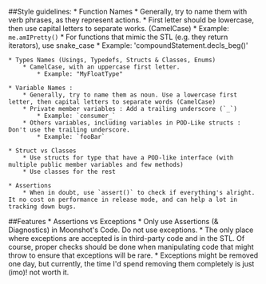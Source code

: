 ##Style guidelines:
	* Function Names
		* Generally, try to name them with verb phrases, as they represent actions.
		* First letter should be lowercase, then use capital letters to separate works. (CamelCase) 
			* Example: `me.amIPretty()`
		* For functions that mimic the STL (e.g. they return iterators), use snake_case
			* Example: 'compoundStatement.decls_beg()'

	* Types Names (Usings, Typedefs, Structs & Classes, Enums)
		* CamelCase, with an uppercase first letter.
			* Example: "MyFloatType"

	* Variable Names :
		* Generally, try to name them as noun. Use a lowercase first letter, then capital letters to separate words (CamelCase)
		* Private member variables : Add a trailing underscore (`_`)
			* Example: `consumer_`
		* Others variables, including variables in POD-Like structs : Don't use the trailing underscore.
			* Example: `fooBar`

	* Struct vs Classes
		* Use structs for type that have a POD-like interface (with multiple public member variables and few methods)
		* Use classes for the rest

	* Assertions
		* When in doubt, use `assert()` to check if everything's alright. It no cost on performance in release mode, and can help a lot in tracking down bugs.

##Features
	* Assertions vs Exceptions
		* Only use Assertions (& Diagnostics) in Moonshot's Code. Do not use exceptions.
		* The only place where exceptions are accepted is in third-party code and in the STL. Of course, proper
		  checks should be done when manipulating code that might throw to ensure that exceptions will be rare.
		* Exceptions might be removed one day, but currently, the time I'd spend removing them completely is just (imo)!
		  not worth it.
